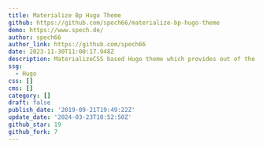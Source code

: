 ```yaml
---
title: Materialize Bp Hugo Theme
github: https://github.com/spech66/materialize-bp-hugo-theme
demo: https://www.spech.de/
author: spech66
author_link: https://github.com/spech66
date: 2023-11-30T11:00:17.948Z
description: MaterializeCSS based Hugo theme which provides out of the box best practices.
ssg:
  - Hugo
css: []
cms: []
category: []
draft: false
publish_date: '2019-09-21T19:49:22Z'
update_date: '2024-03-23T10:52:50Z'
github_star: 19
github_fork: 7
---
```

